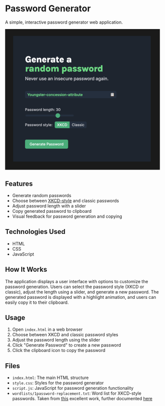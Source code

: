 # Password Generator

A simple, interactive password generator web application.

![Password Generator Screenshot](images/password-generator-animation.gif)

## Features

- Generate random passwords
- Choose between [XKCD-style](https://xkcd.com/936/) and classic passwords
- Adjust password length with a slider
- Copy generated password to clipboard
- Visual feedback for password generation and copying

## Technologies Used

- HTML
- CSS
- JavaScript

## How It Works

The application displays a user interface with options to customize the password generation. Users can select the password style (XKCD or classic), adjust the length using a slider, and generate a new password. The generated password is displayed with a highlight animation, and users can easily copy it to their clipboard.

## Usage

1. Open `index.html` in a web browser
2. Choose between XKCD and classic password styles
3. Adjust the password length using the slider
4. Click "Generate Password" to create a new password
5. Click the clipboard icon to copy the password

## Files

- `index.html`: The main HTML structure
- `style.css`: Styles for the password generator
- `script.js`: JavaScript for password generation functionality
- `wordlists/1password-replacement.txt`: Word list for XKCD-style passwords. Taken from [this](https://github.com/sts10/generated-wordlists/tree/main/lists/1password-replacement) excellent work, further documented [here](https://sts10.github.io/2020/09/30/making-a-word-list.html) 